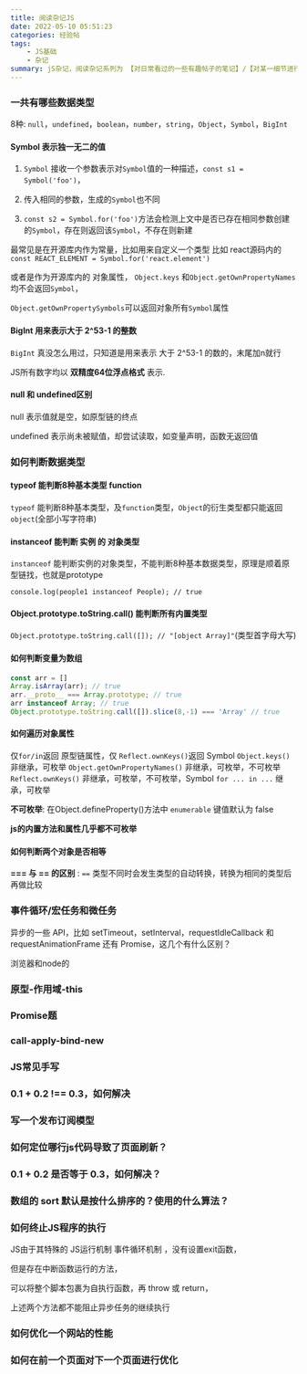 ```yaml
---
title: 阅读杂记JS
date: 2022-05-10 05:51:23
categories: 经验帖
tags:
    - JS基础
    - 杂记
summary: jS杂记，阅读杂记系列为 【对日常看过的一些有趣帖子的笔记】/【对某一细节进行搜索深入了解后的分析】/【对某一技术原理架构分析后的脑图】，总贴记录 待研究的知识点 及 小知识点，分贴记录大知识点
---
```



### 一共有哪些数据类型

8种: `null`，`undefined`，`boolean`，`number`，`string`，`Object`，`Symbol`，`BigInt`

#### Symbol 表示独一无二的值

1. `Symbol` 接收一个参数表示对`Symbol`值的一种描述，`const s1 = Symbol('foo')`，

2. 传入相同的参数，生成的`Symbol`也不同

3. `const s2 = Symbol.for('foo')`方法会检测上文中是否已存在相同参数创建的`Symbol`，存在则返回该`Symbol`，不存在则新建

最常见是在开源库内作为常量，比如用来自定义一个类型 比如 react源码内的 `const REACT_ELEMENT = Symbol.for('react.element')`

或者是作为开源库内的 对象属性， `Object.keys` 和`Object.getOwnPropertyNames` 均不会返回`Symbol`，

`Object.getOwnPropertySymbols`可以返回对象所有`Symbol`属性

#### BigInt 用来表示大于 2^53-1 的整数

`BigInt` 真没怎么用过，只知道是用来表示 大于 2^53-1 的数的，末尾加n就行

JS所有数字均以 __双精度64位浮点格式__ 表示.

#### null 和 undefined区别

null 表示值就是空，如原型链的终点

undefined 表示尚未被赋值，却尝试读取，如变量声明，函数无返回值



### 如何判断数据类型

#### typeof 能判断8种基本类型 function

`typeof` 能判断8种基本类型，及`function`类型，`Object`的衍生类型都只能返回`object`(全部小写字符串)

#### instanceof 能判断 实例 的 对象类型

`instanceof` 能判断实例的对象类型，不能判断8种基本数据类型，原理是顺着原型链找，也就是prototype

`console.log(people1 instanceof People); // true`

#### Object.prototype.toString.call() 能判断所有内置类型

`Object.prototype.toString.call([]); // "[object Array]"`(类型首字母大写)

#### 如何判断变量为数组
```js
const arr = []
Array.isArray(arr); // true
arr.__proto__ === Array.prototype; // true
arr instanceof Array; // true
Object.prototype.toString.call([]).slice(8,-1) === 'Array' // true
```

#### 如何遍历对象属性
仅`for/in`返回 原型链属性，仅 `Reflect.ownKeys()`返回 Symbol
`Object.keys()`                 非继承，可枚举
`Object.getOwnPropertyNames()`  非继承，可枚举，不可枚举
`Reflect.ownKeys()`             非继承，可枚举，不可枚举，Symbol
`for ... in ...`                  继承，可枚举

__不可枚举__: 在Object.defineProperty()方法中 `enumerable` 键值默认为 false

__js的内置方法和属性几乎都不可枚举__

#### 如何判断两个对象是否相等

__=== 与 == 的区别__ : `==` 类型不同时会发生类型的自动转换，转换为相同的类型后再做比较



### 事件循环/宏任务和微任务

异步的一些 API，比如 setTimeout，setInterval，requestIdleCallback 和 requestAnimationFrame 还有 Promise，这几个有什么区别？

浏览器和node的

### 原型-作用域-this
### Promise题
### call-apply-bind-new
### JS常见手写


### 0.1 + 0.2 !== 0.3，如何解决

### 写一个发布订阅模型


### 如何定位哪行js代码导致了页面刷新？

### 0.1 + 0.2 是否等于 0.3，如何解决？

### 数组的 sort 默认是按什么排序的？使用的什么算法？


### 如何终止JS程序的执行

JS由于其特殊的 JS运行机制 事件循环机制 ，没有设置exit函数，

但是存在中断函数运行的方法，

可以将整个脚本包裹为自执行函数，再 throw 或 return，

上述两个方法都不能阻止异步任务的继续执行

### 如何优化一个网站的性能
### 如何在前一个页面对下一个页面进行优化